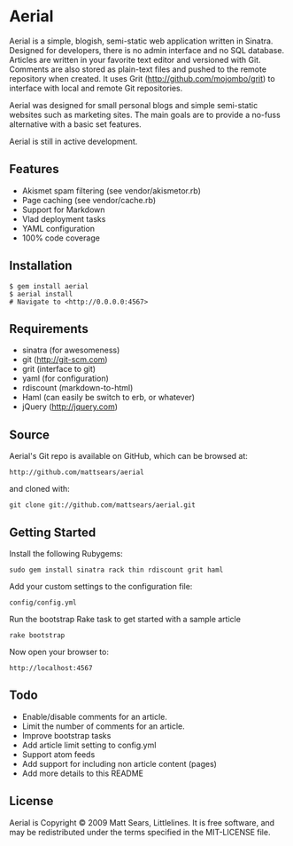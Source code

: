 Aerial
====

Aerial is a simple, blogish, semi-static web application written in Sinatra.
Designed for developers, there is no admin interface and no SQL database.
Articles are written in your favorite text editor and versioned with Git.
Comments are also stored as plain-text files and pushed to the remote
repository when created. It uses Grit (http://github.com/mojombo/grit) to
interface with local and remote Git repositories.

Aerial was designed for small personal blogs and simple semi-static websites
such as marketing sites. The main goals are to provide a no-fuss alternative
with a basic set features.

Aerial is still in active development.

## Features #################################################################

* Akismet spam filtering (see vendor/akismetor.rb)
* Page caching (see vendor/cache.rb)
* Support for Markdown
* Vlad deployment tasks
* YAML configuration
* 100% code coverage

## Installation #############################################################

    $ gem install aerial
    $ aerial install
    # Navigate to <http://0.0.0.0:4567>

## Requirements #############################################################

* sinatra (for awesomeness)
* git (http://git-scm.com)
* grit (interface to git)
* yaml (for configuration)
* rdiscount (markdown-to-html)
* Haml (can easily be switch to erb, or whatever)
* jQuery (http://jquery.com)

## Source ###################################################################

Aerial's Git repo is available on GitHub, which can be browsed at:

    http://github.com/mattsears/aerial

and cloned with:

    git clone git://github.com/mattsears/aerial.git

## Getting Started ###########################################################

Install the following Rubygems:

    sudo gem install sinatra rack thin rdiscount grit haml

Add your custom settings to the configuration file:

    config/config.yml

Run the bootstrap Rake task to get started with a sample article

    rake bootstrap

Now open your browser to:

    http://localhost:4567

## Todo  #####################################################################

* Enable/disable comments for an article.
* Limit the number of comments for an article.
* Improve bootstrap tasks
* Add article limit setting to config.yml
* Support atom feeds
* Add support for including non article content (pages)
* Add more details to this README
## License ###################################################################

Aerial is Copyright © 2009 Matt Sears, Littlelines. It is free software,
and may be redistributed under the terms specified in the MIT-LICENSE file.
